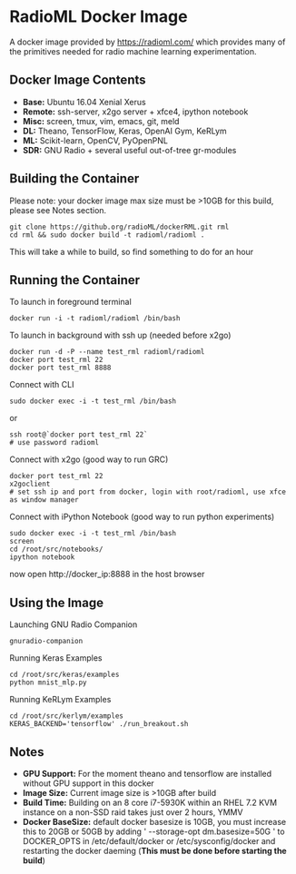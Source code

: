 
# RadioML Docker Image

A docker image provided by https://radioml.com/ which provides many of the primitives needed for radio machine learning experimentation.

## Docker Image Contents

 - **Base:**   Ubuntu 16.04 Xenial Xerus
 - **Remote:** ssh-server, x2go server + xfce4, ipython notebook
 - **Misc:**   screen, tmux, vim, emacs, git, meld
 - **DL:**     Theano, TensorFlow, Keras, OpenAI Gym, KeRLym
 - **ML:**     Scikit-learn, OpenCV, PyOpenPNL
 - **SDR:**    GNU Radio + several useful out-of-tree gr-modules

## Building the Container

Please note: your docker image max size must be >10GB for this build, please see Notes section.

```
git clone https://github.org/radioML/dockerRML.git rml
cd rml && sudo docker build -t radioml/radioml . 
```

This will take a while to build, so find something to do for an hour

## Running the Container

To launch in foreground terminal
```
docker run -i -t radioml/radioml /bin/bash
```

To launch in background with ssh up (needed before x2go)
```
docker run -d -P --name test_rml radioml/radioml
docker port test_rml 22
docker port test_rml 8888
```

Connect with CLI
```
sudo docker exec -i -t test_rml /bin/bash
```
or
```
ssh root@`docker port test_rml 22`
# use password radioml
```

Connect with x2go (good way to run GRC)
```
docker port test_rml 22
x2goclient
# set ssh ip and port from docker, login with root/radioml, use xfce as window manager
```

Connect with iPython Notebook (good way to run python experiments)
```
sudo docker exec -i -t test_rml /bin/bash
screen
cd /root/src/notebooks/
ipython notebook
```
now open http://docker_ip:8888 in the host browser

## Using the Image

Launching GNU Radio Companion

```
gnuradio-companion
```

Running Keras Examples
```
cd /root/src/keras/examples
python mnist_mlp.py 
```

Running KeRLym Examples
```
cd /root/src/kerlym/examples
KERAS_BACKEND='tensorflow' ./run_breakout.sh
```

## Notes

 - **GPU Support:** For the moment theano and tensorflow are installed without GPU support in this docker
 - **Image Size:** Current image size is >10GB after build
 - **Build Time:** Building on an 8 core i7-5930K within an RHEL 7.2 KVM instance on a non-SSD raid takes just over 2 hours, YMMV
 - **Docker BaseSize:** default docker basesize is 10GB, you must increase this to 20GB or 50GB by adding ' --storage-opt dm.basesize=50G ' to DOCKER_OPTS in /etc/default/docker or /etc/sysconfig/docker and restarting the docker daeming (**This must be done before starting the build**)



